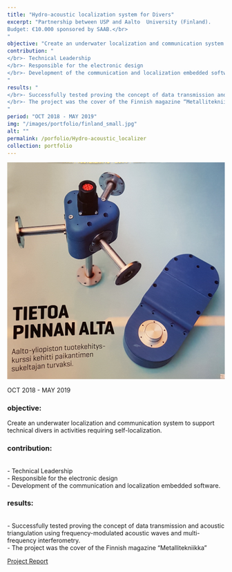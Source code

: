 ```yaml
---
title: "Hydro-acoustic localization system for Divers"
excerpt: "Partnership between USP and Aalto  University (Finland).
Budget: €10.000 sponsored by SAAB.</br>
"
objective: "Create an underwater localization and communication system to support technical divers in activities requiring self-localization."
contribution: "
</br>- Technical Leadership 
</br>- Responsible for the electronic design
</br>- Development of the communication and localization embedded software.
"
results: "
</br>- Successfully tested proving the concept of data transmission and acoustic triangulation using frequency-modulated acoustic waves and multi-frequency interferometry.
</br>- The project was the cover of the Finnish magazine “Metallitekniikka”
"
period: "OCT 2018 - MAY 2019"
img: "/images/portfolio/finland_small.jpg"
alt: ""
permalink: /porfolio/Hydro-acoustic_localizer
collection: portfolio
---
```



<img src="/images/portfolio/finland_small.jpg"/>

OCT 2018 - MAY 2019

### objective:

Create an underwater localization and communication system to support technical divers in activities requiring self-localization.

### contribution:
</br>- Technical Leadership 
</br>- Responsible for the electronic design
</br>- Development of the communication and localization embedded software.

### results:
</br>- Successfully tested proving the concept of data transmission and acoustic triangulation using frequency-modulated acoustic waves and multi-frequency interferometry.
</br>- The project was the cover of the Finnish magazine “Metallitekniikka”


[Project Report](https://arthurfenderbucker.github.io/files/Hydro-acoustic_localization_Final_report.pdf)
